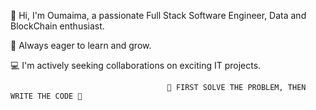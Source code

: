 👋 Hi, I'm Oumaima, a passionate Full Stack Software Engineer, Data and BlockChain enthusiast.

🌱 Always eager to learn and grow.

💻 I'm actively seeking collaborations on exciting IT projects.

                                       👏 FIRST SOLVE THE PROBLEM, THEN WRITE THE CODE 👏



